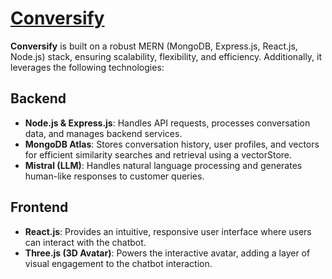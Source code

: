 # [Conversify](LINK)

**Conversify** is built on a robust MERN (MongoDB, Express.js, React.js, Node.js) stack, ensuring scalability, flexibility, and efficiency. Additionally, it leverages the following technologies:

## Backend

- **Node.js & Express.js**: Handles API requests, processes conversation data, and manages backend services.
- **MongoDB Atlas**: Stores conversation history, user profiles, and vectors for efficient similarity searches and retrieval using a vectorStore.
- **Mistral (LLM)**: Handles natural language processing and generates human-like responses to customer queries.

## Frontend

- **React.js**: Provides an intuitive, responsive user interface where users can interact with the chatbot.
- **Three.js (3D Avatar)**: Powers the interactive avatar, adding a layer of visual engagement to the chatbot interaction.
